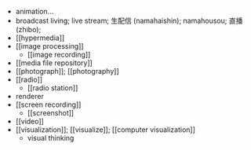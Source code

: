 - animation...
- broadcast living; live stream; 生配信 (namahaishin); namahousou; 直播 (zhibo);
- [[hypermedia]]
- [[image processing]]
    - [[image recording]]
- [[media file repository]]
- [[photograph]]; [[photography]]
- [[radio]]
    - [[radio station]]
- renderer
- [[screen recording]]
    - [[screenshot]]
- [[video]]
- [[visualization]]; [[visualize]]; [[computer visualization]]
    - visual thinking

